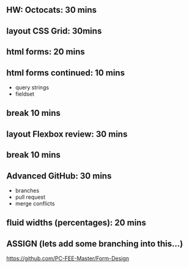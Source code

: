 ## HW: Octocats: 30 mins

## layout CSS Grid: 30mins


## html forms: 20 mins

## html forms continued: 10 mins
- query strings
- fieldset

## break 10 mins

## layout Flexbox review: 30 mins

## break 10 mins

## Advanced GitHub: 30 mins
- branches
- pull request
- merge conflicts

## fluid widths (percentages): 20 mins

## ASSIGN (lets add some branching into this...)
https://github.com/PC-FEE-Master/Form-Design